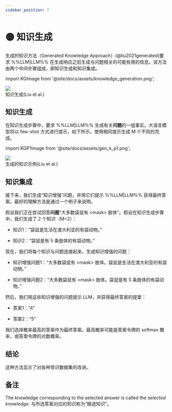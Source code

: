 ```yaml
---
sidebar_position: 7
---
```


# 🟡 知识生成

生成的知识方法（Generated Knowledge Approach）(@liu2021generated)要求 %%LLM|LLM%% 在生成响应之前生成与问题相关的可能有用的信息。该方法由两个中间步骤组成，即知识生成和知识集成。

import KGImage from '@site/docs/assets/knowledge_generation.png';

<div style={{textAlign: 'center'}}>
  <img src={KGImage} style={{width: "750px"}} />
</div>
<div style={{textAlign: 'center'}}>
知识生成(Liu et al.)
</div>

## 知识生成

在知识生成步骤中，要求 %%LLM|LLM%% 生成有关**问题**的一组事实。大语言模型将以 few-shot 方式进行提示，如下所示。使用相同提示生成 M 个不同的完成。

import KGP1Image from '@site/docs/assets/gen_k_p1.png';

<div style={{textAlign: 'center'}}>
  <img src={KGP1Image} style={{width: "500px"}} />
</div>
<div style={{textAlign: 'center'}}>
生成的知识示例(Liu et al.)
</div>

## 知识集成

接下来，我们生成“知识增强”问题，并用它们提示 %%LLM|LLM%% 获得最终答案。最好的理解方法是通过一个例子来说明。

假设我们正在尝试回答**问题**“大多数袋鼠有 <mask\> 肢体”。假设在知识生成步骤中，我们生成了 2 个知识（M=2）：

- 知识1：“袋鼠是生活在澳大利亚的有袋动物。”

- 知识2：“袋鼠是有 5 条肢体的有袋动物。”

现在，我们将每个知识与问题连接起来，生成知识增强的问题：

- 知识增强问题1：“大多数袋鼠有 <mask\> 肢体。袋鼠是生活在澳大利亚的有袋动物。”

- 知识增强问题2：“大多数袋鼠有 <mask\> 肢体。袋鼠是有 5 条肢体的有袋动物。”

然后，我们用这些知识增强的问题提示 LLM，并获得最终答案的提案：

- 答案1：“4”

- 答案2：“5”

我们选择概率最高的答案作为最终答案。最高概率可能是答案令牌的 softmax 概率，或答案令牌的对数概率。

## 结论

这种方法显示了对各种常识数据集的改进。

## 备注

The knowledge corresponding to the selected answer is called the _selected knowledge_. 与所选答案对应的知识称为“精选知识”。
